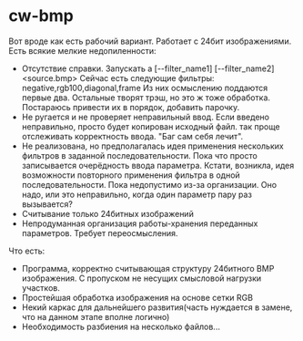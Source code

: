cw-bmp
======
Вот вроде как есть рабочий вариант. Работает с 24бит изображениями.
Есть всякие мелкие недопиленности:
* Отсутствие справки. Запускать а [--filter_name1] [--filter_name2] <source.bmp>
  Сейчас есть следующие фильтры: negative,rgb100,diagonal,frame
  Из них осмыслению поддаются первые два. Остальные творят трэш, но это ж тоже обработка.
  Постараюсь привести их в порядок, добавить парочку.
* Не ругается и не проверяет неправильный ввод. Если введено неправильно, просто будет копирован исходный файл.
  так проще отслеживать корректность ввода. "Баг сам себя лечит".
* Не реализована, но предполагалась идея применения нескольких фильтров в заданной последовательности.
  Пока что просто записывается очерёдность ввода параметра.
  Кстати, возникла, идея возможности повторного применения фильтра в одной последовательности.
  Пока недопустимо из-за организации. Оно надо, или это неправильно, когда один параметр пару раз вызывается?
* Считывание только 24битных  изображений 
* Непродуманная организация работы-хранения переданных параметров. Требует переосмысления.
  
  
Что есть:
* Программа, корректно считывающая структуру 24битного BMP изображения.
  С пропуском не несущих смысловой нагрузки участков. 
* Простейшая обработка изображения на основе сетки RGB
* Некий каркас для дальнейшего развития(часть нуждается в замене, что на данном этапе вполне логично)
* Необходимость разбиения на несколько файлов...